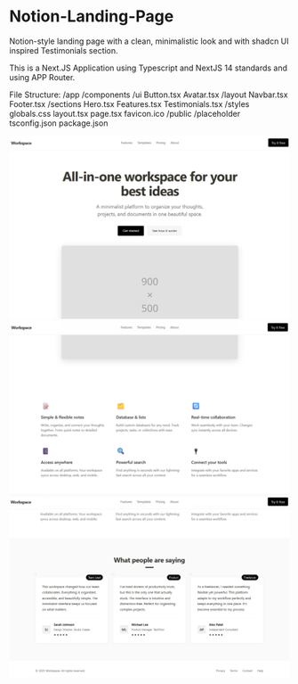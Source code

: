 # Notion-Landing-Page

Notion-style landing page with a clean, minimalistic look and with shadcn UI inspired Testimonials section.

This is a Next.JS Application using Typescript and NextJS 14 standards and using APP Router.

File Structure:
/app
  /components
    /ui
      Button.tsx
      Avatar.tsx
    /layout
      Navbar.tsx
      Footer.tsx
    /sections
      Hero.tsx
      Features.tsx
      Testimonials.tsx
  /styles
    globals.css
  layout.tsx
  page.tsx
  favicon.ico
/public
  /placeholder
tsconfig.json
package.json

![Screenshot1](Screenshots/Screenshot1.png)
![Screenshot2](Screenshots/Screenshot2.png)
![Screensho3](Screenshots/Screenshot3.png)
